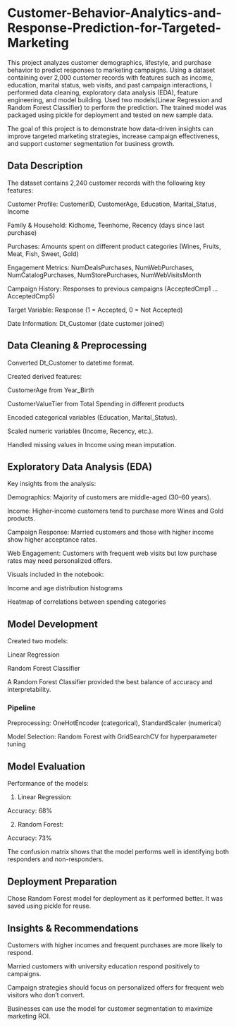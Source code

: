 # Customer-Behavior-Analytics-and-Response-Prediction-for-Targeted-Marketing
This project analyzes customer demographics, lifestyle, and purchase behavior to predict responses to marketing campaigns. Using a dataset containing over 2,000 customer records with features such as income, education, marital status, web visits, and past campaign interactions, I performed data cleaning, exploratory data analysis (EDA), feature engineering, and model building. Used two models(Linear Regression and Random Forest Classifier) to perform the prediction. The trained model was packaged using pickle for deployment and tested on new sample data.

The goal of this project is to demonstrate how data-driven insights can improve targeted marketing strategies, increase campaign effectiveness, and support customer segmentation for business growth.

## Data Description

The dataset contains 2,240 customer records with the following key features:

Customer Profile: CustomerID, CustomerAge, Education, Marital_Status, Income

Family & Household: Kidhome, Teenhome, Recency (days since last purchase)

Purchases: Amounts spent on different product categories (Wines, Fruits, Meat, Fish, Sweet, Gold)

Engagement Metrics: NumDealsPurchases, NumWebPurchases, NumCatalogPurchases, NumStorePurchases, NumWebVisitsMonth

Campaign History: Responses to previous campaigns (AcceptedCmp1 … AcceptedCmp5)

Target Variable: Response (1 = Accepted, 0 = Not Accepted)

Date Information: Dt_Customer (date customer joined)

## Data Cleaning & Preprocessing

Converted Dt_Customer to datetime format.

Created derived features:

CustomerAge from Year_Birth

CustomerValueTier from Total Spending in different products

Encoded categorical variables (Education, Marital_Status).

Scaled numeric variables (Income, Recency, etc.).

Handled missing values in Income using mean imputation.

## Exploratory Data Analysis (EDA)

Key insights from the analysis:

Demographics: Majority of customers are middle-aged (30–60 years).

Income: Higher-income customers tend to purchase more Wines and Gold products.

Campaign Response: Married customers and those with higher income show higher acceptance rates.

Web Engagement: Customers with frequent web visits but low purchase rates may need personalized offers.

Visuals included in the notebook:

Income and age distribution histograms

Heatmap of correlations between spending categories

## Model Development

Created two models:

Linear Regression

Random Forest Classifier


A Random Forest Classifier provided the best balance of accuracy and interpretability.

### Pipeline

Preprocessing: OneHotEncoder (categorical), StandardScaler (numerical)

Model Selection: Random Forest with GridSearchCV for hyperparameter tuning

## Model Evaluation

Performance of the models:

1. Linear Regression:
   
Accuracy: 68%

2. Random Forest:

Accuracy: 73%


The confusion matrix shows that the model performs well in identifying both responders and non-responders.

## Deployment Preparation
Chose Random Forest model for deployment as it performed better. It was saved using pickle for reuse.

## Insights & Recommendations

Customers with higher incomes and frequent purchases are more likely to respond.

Married customers with university education respond positively to campaigns.

Campaign strategies should focus on personalized offers for frequent web visitors who don’t convert.

Businesses can use the model for customer segmentation to maximize marketing ROI.


